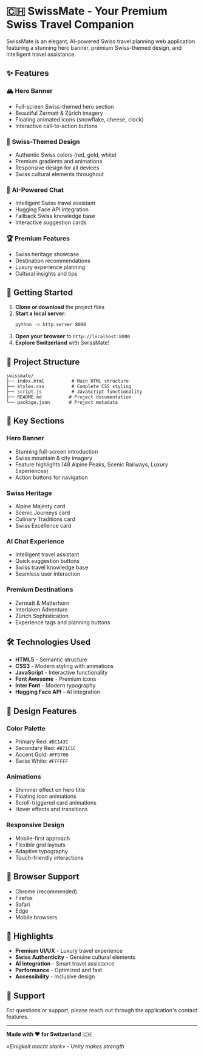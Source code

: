 # 🇨🇭 SwissMate - Your Premium Swiss Travel Companion

SwissMate is an elegant, AI-powered Swiss travel planning web application featuring a stunning hero banner, premium Swiss-themed design, and intelligent travel assistance.

## ✨ Features

### 🏔️ **Hero Banner**
- Full-screen Swiss-themed hero section
- Beautiful Zermatt & Zürich imagery
- Floating animated icons (snowflake, cheese, clock)
- Interactive call-to-action buttons

### 🎨 **Swiss-Themed Design**
- Authentic Swiss colors (red, gold, white)
- Premium gradients and animations
- Responsive design for all devices
- Swiss cultural elements throughout

### 🤖 **AI-Powered Chat**
- Intelligent Swiss travel assistant
- Hugging Face API integration
- Fallback Swiss knowledge base
- Interactive suggestion cards

### 🏆 **Premium Features**
- Swiss heritage showcase
- Destination recommendations
- Luxury experience planning
- Cultural insights and tips

## 🚀 Getting Started

1. **Clone or download** the project files
2. **Start a local server**:
   ```bash
   python -m http.server 8000
   ```
3. **Open your browser** to `http://localhost:8000`
4. **Explore Switzerland** with SwissMate!

## 📁 Project Structure

```
swissmate/
├── index.html          # Main HTML structure
├── styles.css          # Complete CSS styling
├── script.js           # JavaScript functionality
├── README.md          # Project documentation
└── package.json       # Project metadata
```

## 🎯 Key Sections

### **Hero Banner**
- Stunning full-screen introduction
- Swiss mountain & city imagery
- Feature highlights (48 Alpine Peaks, Scenic Railways, Luxury Experiences)
- Action buttons for navigation

### **Swiss Heritage**
- Alpine Majesty card
- Scenic Journeys card  
- Culinary Traditions card
- Swiss Excellence card

### **AI Chat Experience**
- Intelligent travel assistant
- Quick suggestion buttons
- Swiss travel knowledge base
- Seamless user interaction

### **Premium Destinations**
- Zermatt & Matterhorn
- Interlaken Adventure
- Zürich Sophistication
- Experience tags and planning buttons

## 🛠️ Technologies Used

- **HTML5** - Semantic structure
- **CSS3** - Modern styling with animations
- **JavaScript** - Interactive functionality
- **Font Awesome** - Premium icons
- **Inter Font** - Modern typography
- **Hugging Face API** - AI integration

## 🎨 Design Features

### **Color Palette**
- Primary Red: `#DC143C`
- Secondary Red: `#B71C1C`
- Accent Gold: `#FFD700`
- Swiss White: `#FFFFFF`

### **Animations**
- Shimmer effect on hero title
- Floating icon animations
- Scroll-triggered card animations
- Hover effects and transitions

### **Responsive Design**
- Mobile-first approach
- Flexible grid layouts
- Adaptive typography
- Touch-friendly interactions

## 📱 Browser Support

- Chrome (recommended)
- Firefox
- Safari
- Edge
- Mobile browsers

## 🌟 Highlights

- **Premium UI/UX** - Luxury travel experience
- **Swiss Authenticity** - Genuine cultural elements
- **AI Integration** - Smart travel assistance
- **Performance** - Optimized and fast
- **Accessibility** - Inclusive design

## 📧 Support

For questions or support, please reach out through the application's contact features.

---

**Made with ❤️ for Switzerland** 🇨🇭

*«Einigkeit macht stark» - Unity makes strength*
